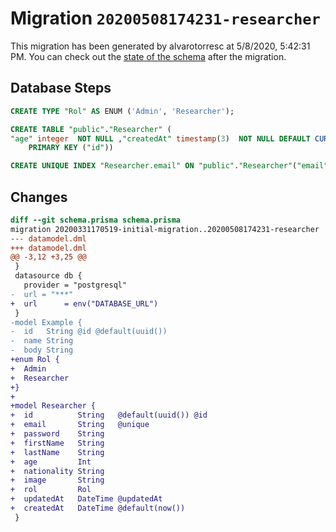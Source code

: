 # Migration `20200508174231-researcher`

This migration has been generated by alvarotorresc at 5/8/2020, 5:42:31 PM.
You can check out the [state of the schema](./schema.prisma) after the migration.

## Database Steps

```sql
CREATE TYPE "Rol" AS ENUM ('Admin', 'Researcher');

CREATE TABLE "public"."Researcher" (
"age" integer  NOT NULL ,"createdAt" timestamp(3)  NOT NULL DEFAULT CURRENT_TIMESTAMP,"email" text  NOT NULL ,"firstName" text  NOT NULL ,"id" text  NOT NULL ,"image" text  NOT NULL ,"lastName" text  NOT NULL ,"nationality" text  NOT NULL ,"password" text  NOT NULL ,"rol" "Rol" NOT NULL ,"updatedAt" timestamp(3)  NOT NULL ,
    PRIMARY KEY ("id"))

CREATE UNIQUE INDEX "Researcher.email" ON "public"."Researcher"("email")
```

## Changes

```diff
diff --git schema.prisma schema.prisma
migration 20200331170519-initial-migration..20200508174231-researcher
--- datamodel.dml
+++ datamodel.dml
@@ -3,12 +3,25 @@
 }
 datasource db {
   provider = "postgresql"
-  url = "***"
+  url      = env("DATABASE_URL")
 }
-model Example {
-  id   String @id @default(uuid())
-  name String
-  body String
+enum Rol {
+  Admin
+  Researcher
+}
+
+model Researcher {
+  id          String   @default(uuid()) @id
+  email       String   @unique
+  password    String
+  firstName   String
+  lastName    String
+  age         Int
+  nationality String
+  image       String
+  rol         Rol
+  updatedAt   DateTime @updatedAt
+  createdAt   DateTime @default(now())
 }
```


